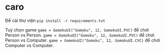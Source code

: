 # caro

Để cài thư viện
`pip install -r requirements.txt`

Tuỳ chọn game
`game = GomokuUI("Gomoku", 12, GomokuUI.PVC)` để chơi Person vs Person.
`game = GomokuUI("Gomoku", 12, GomokuUI.PVC)` để chơi Person vs Computer.
`game = GomokuUI("Gomoku", 12, GomokuUI.CVC)` để chơi Computer vs Computer.
